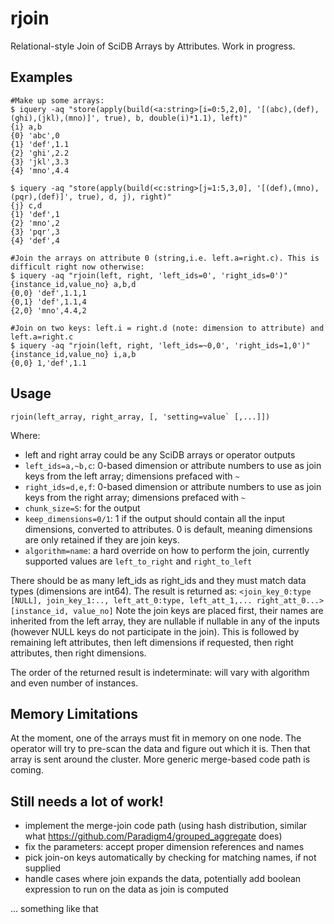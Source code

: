 # rjoin
Relational-style Join of SciDB Arrays by Attributes. Work in progress.

## Examples
```
#Make up some arrays:
$ iquery -aq "store(apply(build(<a:string>[i=0:5,2,0], '[(abc),(def),(ghi),(jkl),(mno)]', true), b, double(i)*1.1), left)"
{i} a,b
{0} 'abc',0
{1} 'def',1.1
{2} 'ghi',2.2
{3} 'jkl',3.3
{4} 'mno',4.4

$ iquery -aq "store(apply(build(<c:string>[j=1:5,3,0], '[(def),(mno),(pqr),(def)]', true), d, j), right)"
{j} c,d
{1} 'def',1
{2} 'mno',2
{3} 'pqr',3
{4} 'def',4

#Join the arrays on attribute 0 (string,i.e. left.a=right.c). This is difficult right now otherwise:
$ iquery -aq "rjoin(left, right, 'left_ids=0', 'right_ids=0')"
{instance_id,value_no} a,b,d
{0,0} 'def',1.1,1
{0,1} 'def',1.1,4
{2,0} 'mno',4.4,2

#Join on two keys: left.i = right.d (note: dimension to attribute) and left.a=right.c
$ iquery -aq "rjoin(left, right, 'left_ids=~0,0', 'right_ids=1,0')"
{instance_id,value_no} i,a,b
{0,0} 1,'def',1.1
```

## Usage
```
rjoin(left_array, right_array, [, 'setting=value` [,...]])
```
Where:
 * left and right array could be any SciDB arrays or operator outputs
 * `left_ids=a,~b,c`: 0-based dimension or attribute numbers to use as join keys from the left array; dimensions prefaced with `~`
 * `right_ids=d,e,f`: 0-based dimension or attribute numbers to use as join keys from the right array; dimensions prefaced with `~`
 * `chunk_size=S`: for the output
 * `keep_dimensions=0/1`: 1 if the output should contain all the input dimensions, converted to attributes. 0 is default, meaning dimensions are only retained if they are join keys.
 * `algorithm=name`: a hard override on how to perform the join, currently supported values are `left_to_right` and `right_to_left`
 
There should be as many left_ids as right_ids and they must match data types (dimensions are int64). The result is returned as:
`<join_key_0:type [NULL], join_key_1:.., left_att_0:type, left_att_1,... right_att_0...> [instance_id, value_no]`
Note the join keys are placed first, their names are inherited from the left array, they are nullable if nullable in any of the inputs (however NULL keys do not participate in the join). This is followed by remaining left attributes, then left dimensions if requested, then right attributes, then right dimensions.

The order of the returned result is indeterminate: will vary with algorithm and even number of instances.

## Memory Limitations
At the moment, one of the arrays must fit in memory on one node. The operator will try to pre-scan the data and figure out which it is. Then that array is sent around the cluster. More generic merge-based code path is coming.

## Still needs a lot of work!
 * implement the merge-join code path (using hash distribution, similar what https://github.com/Paradigm4/grouped_aggregate does)
 * fix the parameters: accept proper dimension references and names
 * pick join-on keys automatically by checking for matching names, if not supplied
 * handle cases where join expands the data, potentially add boolean expression to run on the data as join is computed

... something like that

